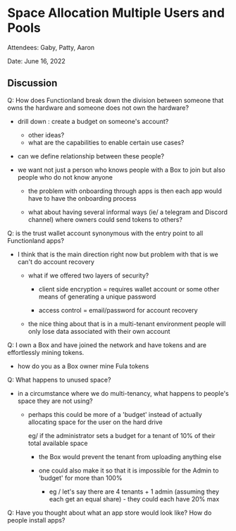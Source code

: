 # Space Allocation Multiple Users and Pools

Attendees: Gaby, Patty, Aaron

Date: June 16, 2022

## Discussion

Q: How does Functionland break down the division between someone that owns the hardware and someone does not own the hardware?

  * drill down : create a budget on someone's account?
    * other ideas?
    * what are the capabilities to enable certain use cases?

  * can we define relationship between these people?

  * we want not just a person who knows people with a Box to join but also people who do not know anyone

    * the problem with onboarding through apps is then each app would have to have the onboarding process

    * what about having several informal ways (ie/ a telegram and Discord channel) where owners could send tokens to others?


Q: is the trust wallet account synonymous with the entry point to all Functionland apps?

  * I think that is the main direction right now but problem with that is we can't do account recovery

    * what if we offered two layers of security?

      * client side encryption = requires wallet account or some other means of generating a unique password

      * access control = email/password for account recovery

    * the nice thing about that is in a multi-tenant environment people will only lose data associated with their own account


Q: I own a Box and have joined the network and have tokens and are effortlessly mining tokens.

  * how do you as a Box owner mine Fula tokens

Q: What happens to unused space?

  * in a circumstance where we do multi-tenancy, what happens to people's space they are not using?

    * perhaps this could be more of a 'budget' instead of actually allocating space for the user on the hard drive

      eg/ if the administrator sets a budget for a tenant of 10% of their total available space

        * the Box would prevent the tenant from uploading anything else

      * one could also make it so that it is impossible for the Admin to 'budget' for more than 100%

        * eg / let's say there are 4 tenants + 1 admin (assuming they each get an equal share) - they could each have 20% max



Q: Have you thought about what an app store would look like?  How do people install apps?
